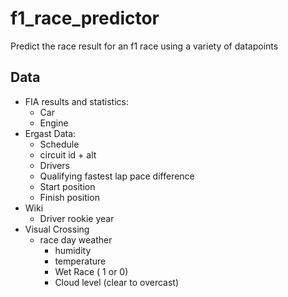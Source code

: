 # f1_race_predictor
Predict the race result for an f1 race using a variety of datapoints

## Data
- FIA results and statistics:
  - Car
  - Engine
- Ergast Data:
  - Schedule
  - circuit id + alt
  - Drivers
  - Qualifying fastest lap pace difference
  - Start position
  - Finish position
- Wiki
  - Driver rookie year
- Visual Crossing
  - race day weather
    - humidity
    - temperature
    - Wet Race ( 1 or 0)
    - Cloud level (clear to overcast)
